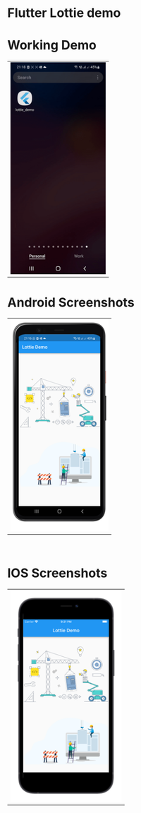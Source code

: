 # Flutter Lottie demo

# Working Demo 
  <table>
  <tr>
  <td><img src="https://github.com/MarvelApps-Flutter/lottie_demo/blob/master/screenshot/screen.gif" height="480px"></td>
    </tr>
  </table>
    

# Android Screenshots

<table>
  <tr>
    <td><img src="https://github.com/MarvelApps-Flutter/lottie_demo/blob/master/screenshot/android.png" height="480px"</td>
</tr>
 </table>

</br>

# IOS Screenshots

<table>
  <tr>
    <td><img src="https://github.com/MarvelApps-Flutter/lottie_demo/blob/master/screenshot/ios.png" height="480px"></td>
   


</tr>
 </table>
